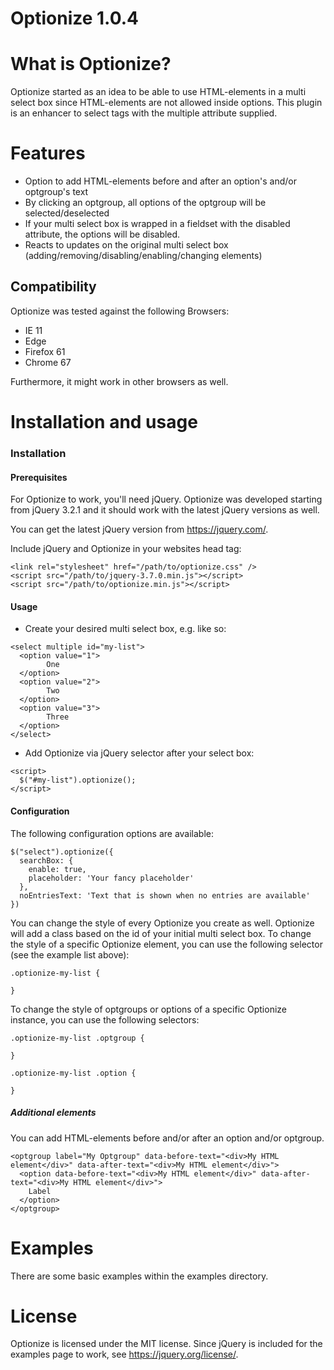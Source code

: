# Optionize 1.0.4

# What is Optionize?

Optionize started as an idea to be able to use HTML-elements in a
multi select box since HTML-elements are not allowed inside options.
This plugin is an enhancer to select tags with the multiple attribute supplied.

# Features

* Option to add HTML-elements before and after an option's and/or optgroup's text
* By clicking an optgroup, all options of the optgroup will be selected/deselected
* If your multi select box is wrapped in a fieldset with the disabled attribute, the options will be disabled.
* Reacts to updates on the original multi select box (adding/removing/disabling/enabling/changing elements)

## Compatibility

Optionize was tested against the following Browsers:

* IE 11
* Edge
* Firefox 61
* Chrome 67

Furthermore, it might work in other browsers as well.

# Installation and usage

### Installation

#### Prerequisites

For Optionize to work, you'll need jQuery. Optionize was developed
starting from jQuery 3.2.1 and it should work with the latest jQuery
versions as well.

You can get the latest jQuery version from https://jquery.com/.

Include jQuery and Optionize in your websites head tag:

```
<link rel="stylesheet" href="/path/to/optionize.css" />
<script src="/path/to/jquery-3.7.0.min.js"></script>
<script src="/path/to/optionize.min.js"></script>
```

#### Usage
* Create your desired multi select box, e.g. like so:
```
<select multiple id="my-list">
  <option value="1">
        One
  </option>
  <option value="2">
        Two
  </option>
  <option value="3">
        Three
  </option>
</select>
```
* Add Optionize via jQuery selector after your select box:
```
<script>
  $("#my-list").optionize();
</script>
```

#### Configuration
The following configuration options are available:
```
$("select").optionize({
  searchBox: {
    enable: true,
    placeholder: 'Your fancy placeholder'
  },
  noEntriesText: 'Text that is shown when no entries are available'
})
```

You can change the style of every Optionize you create as well.
Optionize will add a class based on the id of your initial multi select box.
To change the style of a specific Optionize element, you can use the following selector (see the example list above):
```
.optionize-my-list {

}
```

To change the style of optgroups or options of a specific Optionize instance,
you can use the following selectors:
```
.optionize-my-list .optgroup {

}

.optionize-my-list .option {

}

```

##### Additional elements

You can add HTML-elements before and/or after an option and/or optgroup.
```
<optgroup label="My Optgroup" data-before-text="<div>My HTML element</div>" data-after-text="<div>My HTML element</div>">
  <option data-before-text="<div>My HTML element</div>" data-after-text="<div>My HTML element</div>">
    Label
  </option>
</optgroup>
```

# Examples
There are some basic examples within the examples directory.

# License
Optionize is licensed under the MIT license.
Since jQuery is included for the examples page to work, see https://jquery.org/license/.
